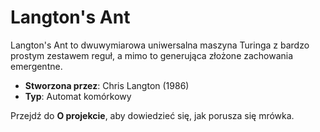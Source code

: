 ﻿# Langton's Ant

Langton's Ant to dwuwymiarowa uniwersalna maszyna Turinga z bardzo prostym zestawem reguł, a mimo to generująca złożone zachowania emergentne.

- **Stworzona przez**: Chris Langton (1986)
- **Typ**: Automat komórkowy

Przejdź do **O projekcie**, aby dowiedzieć się, jak porusza się mrówka.
